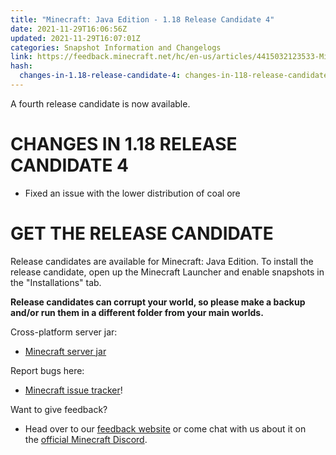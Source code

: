 ```yaml
---
title: "Minecraft: Java Edition - 1.18 Release Candidate 4"
date: 2021-11-29T16:06:56Z
updated: 2021-11-29T16:07:01Z
categories: Snapshot Information and Changelogs
link: https://feedback.minecraft.net/hc/en-us/articles/4415032123533-Minecraft-Java-Edition-1-18-Release-Candidate-4
hash:
  changes-in-1.18-release-candidate-4: changes-in-118-release-candidate-4
---
```


A fourth release candidate is now available.

# CHANGES IN 1.18 RELEASE CANDIDATE 4

- Fixed an issue with the lower distribution of coal ore

# GET THE RELEASE CANDIDATE

Release candidates are available for Minecraft: Java Edition. To install the release candidate, open up the Minecraft Launcher and enable snapshots in the "Installations" tab.

**Release candidates can corrupt your world, so please make a backup and/or run them in a different folder from your main worlds.**

Cross-platform server jar:

- [Minecraft server jar](https://launcher.mojang.com/v1/objects/5889357fe058d867f6e27ee3f033286c430ec91e/server.jar)

Report bugs here:

- [Minecraft issue tracker](https://aka.ms/snapshotbugs?ref=blog)!

Want to give feedback?

- Head over to our [feedback website](https://aka.ms/snapshotfeedback) or come chat with us about it on the [official Minecraft Discord](https://discordapp.com/invite/minecraft).
